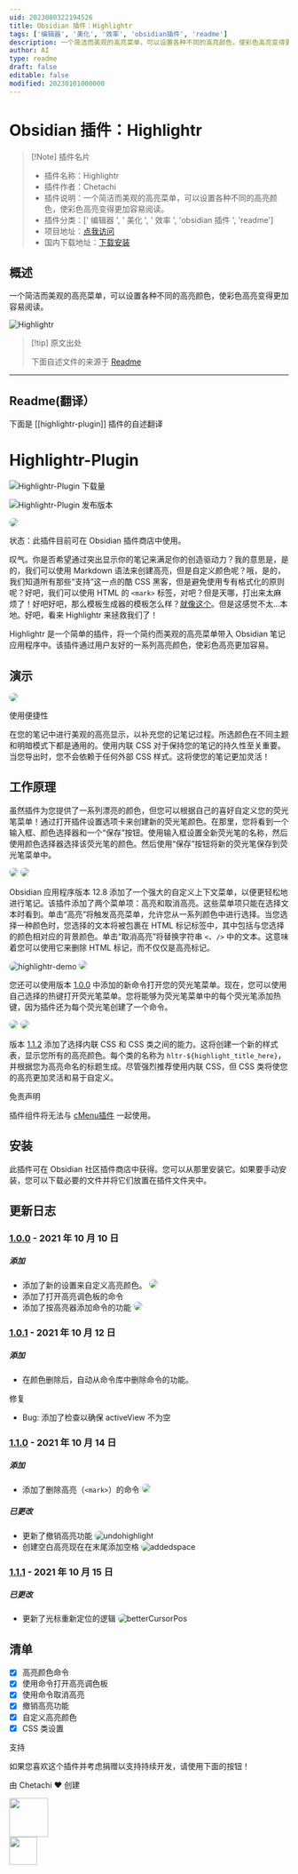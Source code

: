 ```yaml
---
uid: 2023080322194526
title: Obsidian 插件：Highlightr
tags: ['编辑器', '美化', '效率', 'obsidian插件', 'readme']
description: 一个简洁而美观的高亮菜单，可以设置各种不同的高亮颜色，使彩色高亮变得更加容易阅读。
author: AI
type: readme
draft: false
editable: false
modified: 20230101000000
---
```


# Obsidian 插件：Highlightr

> [!Note] 插件名片
> - 插件名称：Highlightr
> - 插件作者：Chetachi
> - 插件说明：一个简洁而美观的高亮菜单，可以设置各种不同的高亮颜色，使彩色高亮变得更加容易阅读。
> - 插件分类：[' 编辑器 ', ' 美化 ', ' 效率 ', 'obsidian 插件 ', 'readme']
> - 项目地址：[点我访问](https://github.com/chetachiezikeuzor/Highlightr-Plugin)
> - 国内下载地址：[下载安装](https://pkmer.cn/products/plugin/pluginMarket/?highlightr-plugin)

## 概述

一个简洁而美观的高亮菜单，可以设置各种不同的高亮颜色，使彩色高亮变得更加容易阅读。

![Highlightr](https://cdn.pkmer.cn/covers/highlightr-plugin.png!pkmer)

> [!tip] 原文出处
>
>下面自述文件的来源于 [Readme](https://ghproxy.net/https://raw.githubusercontent.com/chetachiezikeuzor/Highlightr-Plugin/master/README.md)

---

## Readme(翻译）

下面是 [[highlightr-plugin]] 插件的自述翻译

# Highlightr-Plugin

![Highlightr-Plugin 下载量](https://img.shields.io/github/downloads/chetachiezikeuzor/Highlightr-Plugin/total.svg)

![Highlightr-Plugin 发布版本](https://img.shields.io/github/v/release/chetachiezikeuzor/Highlightr-Plugin)

<img src="https://raw.githubusercontent.com/chetachiezikeuzor/Highlightr-Plugin/master/assets/Highlightr%20Demo%20Header.png" style=" box-shadow: 0 2px 8px 0 var(--background-modifier-border); border-radius: 8px; ">

状态：此插件目前可在 Obsidian 插件商店中使用。

叹气。你是否希望通过突出显示你的笔记来满足你的创造驱动力？我的意思是，是的，我们可以使用 Markdown 语法来创建高亮，但是自定义颜色呢？哦，是的，我们知道所有那些“支持”这一点的酷 CSS 黑客，但是避免使用专有格式化的原则呢？好吧，我们可以使用 HTML 的 `<mark>` 标签，对吧？但是天哪，打出来太麻烦了！好吧好吧，那么模板生成器的模板怎么样？[就像这个](https://www.reddit.com/r/ObsidianMD/comments/nu0olr/multicolored_highlighting_in_obsidian/)。但是这感觉不太...本地。好吧，看来 Highlightr 来拯救我们了！

Highlightr 是一个简单的插件，将一个简约而美观的高亮菜单带入 Obsidian 笔记应用程序中。该插件通过用户友好的一系列高亮颜色，使彩色高亮更加容易。

## 演示

<img src="https://user-images.githubusercontent.com/79069364/142739125-dad73e22-c6c4-4c49-8367-3e5a278659e7.gif" style=" box-shadow: 0 2px 8px 0 var(--background-modifier-border); border-radius: 8px; ">

使用便捷性

在您的笔记中进行美观的高亮显示，以补充您的记笔记过程。所选颜色在不同主题和明暗模式下都是通用的。使用内联 CSS 对于保持您的笔记的持久性至关重要。当您导出时，您不会依赖于任何外部 CSS 样式。这将使您的笔记更加灵活！

## 工作原理

虽然插件为您提供了一系列漂亮的颜色，但您可以根据自己的喜好自定义您的荧光笔菜单！通过打开插件设置选项卡来创建新的荧光笔颜色。在那里，您将看到一个输入框、颜色选择器和一个“保存”按钮。使用输入框设置全新荧光笔的名称，然后使用颜色选择器选择该荧光笔的颜色。然后使用“保存”按钮将新的荧光笔保存到荧光笔菜单中。

<img src="https://user-images.githubusercontent.com/79069364/142739491-f6f75912-8689-4eef-a10e-67a820471d3c.png" style=" box-shadow: 0 2px 8px 0 var(--background-modifier-border); border-radius: 8px; ">

<img src="https://user-images.githubusercontent.com/79069364/142739119-be46413e-905a-47bb-a23b-a63babc586e1.gif" style=" box-shadow: 0 2px 8px 0 var(--background-modifier-border); border-radius: 8px; ">

Obsidian 应用程序版本 12.8 添加了一个强大的自定义上下文菜单，以便更轻松地进行笔记。该插件添加了两个菜单项：高亮和取消高亮。这些菜单项只能在选择文本时看到。单击“高亮”将触发高亮菜单，允许您从一系列颜色中进行选择。当您选择一种颜色时，您选择的文本将被包裹在 HTML 标记标签中，其中包括与您选择的颜色相对应的背景颜色。单击“取消高亮”将替换字符串 `<`、`/>` 中的文本。这意味着您可以使用它来删除 HTML 标记，而不仅仅是高亮标记。

<img alt="highlightr-demo" src="https://user-images.githubusercontent.com/79069364/144176804-c63a7e8d-f27c-48a6-bfeb-484cfe7d44e6.gif" style=" box-shadow: 0 2px 8px 0 var(--background-modifier-border); border-radius: 8px; ">

<img src="https://user-images.githubusercontent.com/79069364/142739490-e6824979-c339-449e-88c2-051979b7a6aa.png" style=" box-shadow: 0 2px 8px 0 var(--background-modifier-border); border-radius: 8px; ">

您还可以使用版本 [1.0.0]() 中添加的新命令打开您的荧光笔菜单。现在，您可以使用自己选择的热键打开荧光笔菜单。您将能够为荧光笔菜单中的每个荧光笔添加热键，因为插件还为每个荧光笔创建了一个命令。

<img src="https://user-images.githubusercontent.com/79069364/142739122-aed7a0ee-e7d8-4595-90f5-9e809f44ef04.gif" style=" box-shadow: 0 2px 8px 0 var(--background-modifier-border); border-radius: 8px; ">

<img src="https://user-images.githubusercontent.com/79069364/142739489-8f1e3243-f07a-4b40-a9d7-9c36dd3a784b.png" style=" box-shadow: 0 2px 8px 0 var(--background-modifier-border); border-radius: 8px; ">

版本 [1.1.2]() 添加了选择内联 CSS 和 CSS 类之间的能力。这将创建一个新的样式表，显示您所有的高亮颜色。每个类的名称为 `hltr-${highlight_title_here}`，并根据您为高亮命名的标题生成。尽管强烈推荐使用内联 CSS，但 CSS 类将使您的高亮更加灵活和易于自定义。

免责声明

插件组件将无法与 [cMenu插件](https://github.com/chetachiezikeuzor/cMenu-Plugin) 一起使用。

## 安装

此插件可在 Obsidian 社区插件商店中获得。您可以从那里安装它。如果要手动安装，您可以下载必要的文件并将它们放置在插件文件夹中。

## 更新日志

### [1.0.0](https://github.com/chetachiezikeuzor/Highlightr-Plugin/releases/tag/1.0.0) - 2021 年 10 月 10 日

##### 添加

- 添加了新的设置来自定义高亮颜色。
  <img src="https://user-images.githubusercontent.com/79069364/142739119-be46413e-905a-47bb-a23b-a63babc586e1.gif" style=" box-shadow: 0 2px 8px 0 var(--background-modifier-border); border-radius: 8px; ">
- 添加了打开高亮调色板的命令
- 添加了按高亮器添加命令的功能
  <img src="https://user-images.githubusercontent.com/79069364/142739122-aed7a0ee-e7d8-4595-90f5-9e809f44ef04.gif" style=" box-shadow: 0 2px 8px 0 var(--background-modifier-border); border-radius: 8px; ">

### [1.0.1](https://github.com/chetachiezikeuzor/Highlightr-Plugin/releases/tag/1.0.1) - 2021 年 10 月 12 日

##### 添加

- 在颜色删除后，自动从命令库中删除命令的功能。

修复

- Bug: 添加了检查以确保 activeView 不为空

### [1.1.0](https://github.com/chetachiezikeuzor/Highlightr-Plugin/releases/tag/1.1.0) - 2021 年 10 月 14 日

##### 添加

- 添加了删除高亮（`<mark>`）的命令
  <img src="https://user-images.githubusercontent.com/79069364/142739131-b7bd43da-7d76-4c51-bd21-935f0adf5807.gif" style=" box-shadow: 0 2px 8px 0 var(--background-modifier-border); border-radius: 8px; ">

##### 已更改

- 更新了撤销高亮功能
  <img alt="undohighlight" src="https://user-images.githubusercontent.com/79069364/144176697-379340a7-da36-485e-91ed-853dbfde5ab6.gif" style=" box-shadow: 0 2px 8px 0 var(--background-modifier-border); border-radius: 8px; ">
- 创建空白高亮现在在末尾添加空格
  <img alt="addedspace" src="https://user-images.githubusercontent.com/79069364/144176500-79484143-b329-488b-855d-c46a42ece35c.gif" style=" box-shadow: 0 2px 8px 0 var(--background-modifier-border); border-radius: 8px; ">

### [1.1.1](https://github.com/chetachiezikeuzor/Highlightr-Plugin/releases/tag/1.1.1) - 2021 年 10 月 15 日

##### 已更改

- 更新了光标重新定位的逻辑
  <img alt="betterCursorPos" src="https://user-images.githubusercontent.com/79069364/144176292-4df0ef0f-5478-4a31-9266-1852e7189026.gif" style=" box-shadow: 0 2px 8px 0 var(--background-modifier-border); border-radius: 8px; ">

## 清单

- [x] 高亮颜色命令
- [x] 使用命令打开高亮调色板
- [x] 使用命令取消高亮
- [x] 撤销高亮功能
- [x] 自定义高亮颜色
- [x] CSS 类设置

支持

如果您喜欢这个插件并考虑捐赠以支持持续开发，请使用下面的按钮！

由 Chetachi ❤️ 创建

<a href="https://paypal.me/chelseaezikeuzor">
<img src="https://raw.githubusercontent.com/chetachiezikeuzor/Highlightr-Plugin/master/assets/paypal.svg" height="70"></a>
<br/>
<a href="https://ko-fi.com/chetachi">
<img src="https://raw.githubusercontent.com/chetachiezikeuzor/Highlightr-Plugin/master/assets/kofi_color.svg" height="50"></a>



